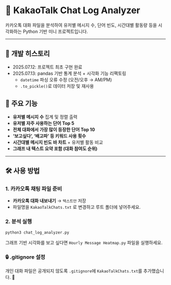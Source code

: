 # 📝 KakaoTalk Chat Log Analyzer

카카오톡 대화 파일을 분석하여 유저별 메시지 수, 단어 빈도, 시간대별 활동량 등을 시각화하는 Python 기반 미니 프로젝트입니다.

---

## 🔎 개발 히스토리
- 2025.07.12: 프로젝트 최초 구현 완료
- 2025.07.13: pandas 기반 통계 분석 + 시각화 기능 리팩토링
  - `datetime` 파싱 오류 수정 (오전/오후 → AM/PM)
  - `.to_pickle()`로 데이터 저장 및 재사용

## 📌 주요 기능

- **유저별 메시지 수** 집계 및 정렬 출력
- **유저별 자주 사용하는 단어 Top 5**
- **전체 대화에서 가장 많이 등장한 단어 Top 10**
- **‘보고싶다’, ‘배고파’ 등 키워드 사용 횟수**
- **시간대별 메시지 빈도 바 차트** + 유저별 활동 비교
- **그래프 내 텍스트 요약 포함 (대화 참여도 순위)**

---

## 🛠 사용 방법

### 1. 카카오톡 채팅 파일 준비
- **카카오톡 대화 내보내기** → `텍스트만` 저장
- 파일명을 `KakaoTalkChats.txt` 로 변경하고 루트 폴더에 넣어주세요.

### 2. 분석 실행

```bash
python3 chat_log_analyzer.py
```
그래프 기반 시각화를 보고 싶다면 `Hourly Message Heatmap.py` 파일을 실행하세요.

### 🔒 .gitignore 설정

개인 대화 파일은 공개되지 않도록 `.gitignore`에 `KakaoTalkChats.txt`를 추가했습니다. 🙂





